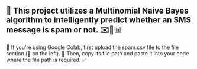 ## 🚀 This project utilizes a Multinomial Naive Bayes algorithm to intelligently predict whether an SMS message is spam or not. ✉️🤖📊

📂 If you're using Google Colab, first upload the spam.csv file to the file section (📁 on the left).
🔗 Then, copy its file path and paste it into your code where the file path is required. ✅
